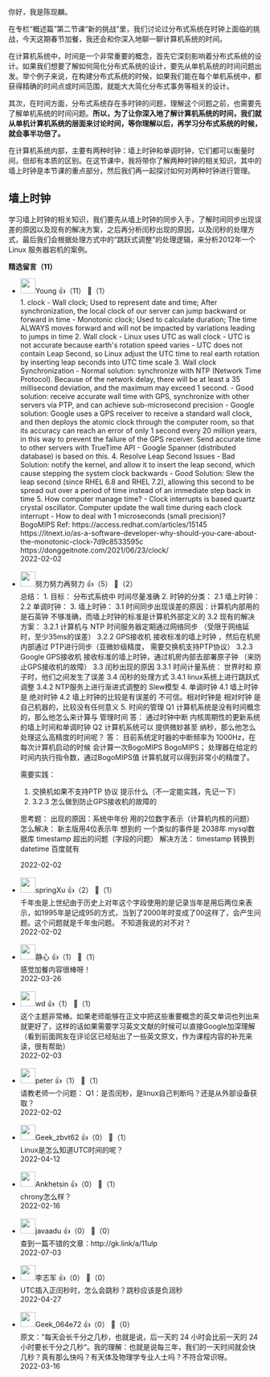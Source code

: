 你好，我是陈现麟。

在专栏“概述篇”第二节课“新的挑战”里，我们讨论过分布式系统在时钟上面临的挑战，今天这期春节加餐，我还会和你深入地聊一聊计算机系统的时间。

在计算机系统中，时间是一个非常重要的概念，首先它深刻影响着分布式系统的设计。如果我们想要了解如何简化分布式系统的设计，要先从单机系统的时间问题出发。举个例子来说，在构建分布式系统的时候，如果我们能在每个单机系统中，都获得精确的时间点或时间范围，就能大大简化分布式事务等相关的设计。

其次，在时间方面，分布式系统存在多时钟的问题，理解这个问题之前，也需要先了解单机系统的时间问题。**所以，为了让你深入地了解计算机系统的时间，我们就从单机计算机系统的层面来讨论时间，等你理解以后，再学习分布式系统的时候，就会事半功倍了。**

在计算机系统内部，主要有两种时钟：墙上时钟和单调时钟，它们都可以衡量时间，但却有本质的区别。在这节课中，我将带你了解两种时钟的相关知识，其中的墙上时钟是本节课的重点部分，然后我们再一起探讨如何对两种时钟进行管理。

## 墙上时钟

学习墙上时钟的相关知识，我们要先从墙上时钟的同步入手，了解时间同步出现误差的原因以及现有的解决方案，之后再分析闰秒出现的原因，以及闰秒的处理方式，最后我们会根据处理方式中的“跳跃式调整”的处理逻辑，来分析2012年一个 Linux 服务器宕机的案例。
<div><strong>精选留言（11）</strong></div><ul>
<li><img src="https://static001.geekbang.org/account/avatar/00/11/00/5e/a253b30d.jpg" width="30px"><span>Young</span> 👍（11） 💬（1）<div>1. clock
- Wall clock; Used to represent date and time; After synchronization, the local clock of our server can jump backward or forward in time
- Monotonic clock; Used to calculate duration; The time ALWAYS moves forward and will not be impacted by variations leading to jumps in time
2. Wall clock
- Linux uses UTC as wall clock
- UTC is not accurate because earth&#39;s rotation speed varies 
- UTC does not contain Leap Second, so Linux adjust the UTC time to real earth rotation by inserting leap seconds into UTC time scale
3. Wall clock Synchronization
- Normal solution: synchronize with NTP (Network Time Protocol). Because of the network delay, there will be at least a 35 millisecond deviation, and the maximum may exceed 1 second.
- Good solution: receive accurate wall time with GPS, synchronize with other servers via PTP, and can achieve sub-microsecond precision
- Google solution: Google uses a GPS receiver to receive a standard wall clock, and then deploys the atomic clock through the computer room, so that its accuracy can reach an error of only 1 second every 20 million years, in this way to prevent the failure of the GPS receiver. Send accurate time to other servers with TrueTime API
- Google Spanner (distributed database) is based on this.
4. Resolve Leap Second Issues
- Bad Solution: notify the kernel, and allow it to insert the leap second, which cause stepping the system clock backwards
- Good Solution: Slew the leap second (since RHEL 6.8 and RHEL 7.2), allowing this second to be spread out over a period of time instead of an immediate step back in time
5. How computer manage time?
- Clock interrupts is based quartz crystal oscillator. Computer update the wall time during each clock interrupt
- How to deal with 1 microseconds (small precision)? 
  BogoMIPS
Ref:
https:&#47;&#47;access.redhat.com&#47;articles&#47;15145
https:&#47;&#47;itnext.io&#47;as-a-software-developer-why-should-you-care-about-the-monotonic-clock-7d9c8533595c
https:&#47;&#47;donggeitnote.com&#47;2021&#47;06&#47;23&#47;clock&#47;</div>2022-02-02</li><br/><li><img src="https://static001.geekbang.org/account/avatar/00/12/0c/f7/d6547adb.jpg" width="30px"><span>努力努力再努力</span> 👍（5） 💬（2）<div>总结：
1. 目标： 分布式系统中 时间尽量准确
2. 时钟的分类：
        2.1 墙上时钟：
        2.2 单调时钟： 
3. 墙上时钟：
        3.1 时间同步出现误差的原因：计算机内部用的是石英钟 不够准确，而墙上时钟的标准是计算机外部定义的
        3.2 现有的解决方案： 
               3.2.1 计算机与 NTP 时间服务器定期通过网络同步 （受限于网络延时，至少35ms的误差）
               3.2.2 GPS接收机 接收标准的墙上时钟 ，然后在机房内部通过 PTP进行同步（亚微妙级精度， 需要交换机支持PTP协议）
               3.2.3 Google GPS接收机 接收标准的墙上时钟，通过机房内部去部署原子钟 （来防止GPS接收机的故障）
        3.3 闰秒出现的原因
              3.3.1 时间计量系统： 世界时和 原子时，他们之间发生了误差
        3.4 闰秒的处理方式
              3.4.1 linux系统上进行跳跃式调整
              3.4.2 NTP服务上进行渐进式调整的 Slew模型
4. 单调时钟
       4.1 墙上时钟是 绝对时钟
       4.2 墙上时钟的比较是有误差的 不可信。相对时钟是 相对时钟 是 自己机器的，比较没有任何意义
5. 时间的管理
      Q1 计算机系统是没有时间概念的，那么他怎么来计算与 管理时间
                 答： 通过时钟中断 内核周期性的更新系统的墙上时间和单调时钟 
      Q2 计算机系统可以 提供微妙甚至 纳秒，那么他怎么处理这么高精度的时间呢？
                 答： 目前系统定时器的中断频率为 1000Hz，在每次计算机启动的时候 会计算一次BogoMIPS
            BogoMIPS； 处理器在给定的时间内执行指令数，通过BogoMIPS值 计算机就可以得到非常小的精度了。


需要实践：
1. 交换机如果不支持PTP 协议 提示什么（不一定能实践，先记一下）
2. 3.2.3 怎么做到防止GPS接收机的故障的

思考题：
出现的原因：系统中年份 用的2位数字表示（计算机内核的问题）
怎么解决： 新主版用4位表示年
想到的 一个类似的事件是 2038年 mysql数据库 timestamp 超出的问题（字段的问题）
解决方法：  timestamp 转换到 datetime 百度就有</div>2022-02-02</li><br/><li><img src="" width="30px"><span>springXu</span> 👍（2） 💬（1）<div>千年虫是上世纪由于历史上对年这个字段使用的是记录当年是用后两位来表示，如1995年是记成95的方式，当到了2000年时变成了00这样了，会产生问题。这个问题就是千年虫问题。  不知道我说的对不对？</div>2022-02-02</li><br/><li><img src="https://static001.geekbang.org/account/avatar/00/14/60/a1/45ffdca3.jpg" width="30px"><span>静心</span> 👍（1） 💬（1）<div>感觉加餐内容很棒呀！</div>2022-03-26</li><br/><li><img src="https://static001.geekbang.org/account/avatar/00/11/f9/d2/dc2ac260.jpg" width="30px"><span>wd</span> 👍（1） 💬（1）<div>这个主题非常棒。如果老师能够在正文中把这些重要概念的英文单词也列出来就更好了，这样的话如果需要学习英文文献的时候可以直接Google加深理解（看到前面网友在评论区已经贴出了一些英文原文，作为课程内容的补充来读，很有帮助）</div>2022-02-03</li><br/><li><img src="https://static001.geekbang.org/account/avatar/00/10/25/87/f3a69d1b.jpg" width="30px"><span>peter</span> 👍（1） 💬（1）<div>请教老师一个问题：
Q1：是否闰秒，是linux自己判断吗？还是从外部设备获取？</div>2022-02-02</li><br/><li><img src="https://static001.geekbang.org/account/avatar/00/0f/f8/ba/d28174a9.jpg" width="30px"><span>Geek_zbvt62</span> 👍（0） 💬（1）<div>Linux是怎么知道UTC时间的呢？</div>2022-04-12</li><br/><li><img src="https://static001.geekbang.org/account/avatar/00/0f/b1/75/60a71bbd.jpg" width="30px"><span>Ankhetsin</span> 👍（0） 💬（1）<div>chrony怎么样？</div>2022-02-16</li><br/><li><img src="https://static001.geekbang.org/account/avatar/00/0f/44/47/3ddb94d0.jpg" width="30px"><span>javaadu</span> 👍（0） 💬（0）<div>查到一篇不错的文章：http:&#47;&#47;gk.link&#47;a&#47;11ulp</div>2022-07-03</li><br/><li><img src="https://thirdwx.qlogo.cn/mmopen/vi_32/Q0j4TwGTfTJ8pyQS0PiaCAdllmFMUyAiaUyP8oEvAHjKHm9zMqbhlwAyDtHVnkoaZhqMhFcElsHVLv50AcyFibibtg/132" width="30px"><span>李志军</span> 👍（0） 💬（0）<div>UTC插入正闰秒时，怎么会跳秒？跳秒应该是负润秒</div>2022-04-27</li><br/><li><img src="" width="30px"><span>Geek_064e72</span> 👍（0） 💬（0）<div>原文：”每天会长千分之几秒，也就是说，后一天的 24 小时会比前一天的 24 小时要长千分之几秒“。我的理解：也就是说每三年，我们的一天时间就会快几秒？真有那么快吗？有天体及物理学专业人士吗？不符合常识呀。</div>2022-03-16</li><br/>
</ul>